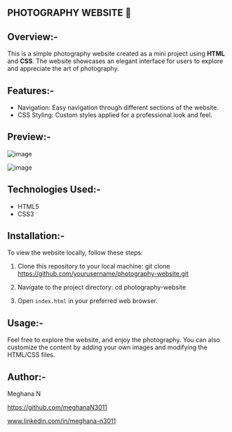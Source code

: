 ## PHOTOGRAPHY WEBSITE 📸

## Overview:-

This is a simple photography website created as a mini project using **HTML** and **CSS**. The website showcases an elegant interface for users to explore and appreciate the art of photography.

## Features:-
- Navigation: Easy navigation through different sections of the website.
- CSS Styling: Custom styles applied for a professional look and feel.

## Preview:-

![image](https://github.com/user-attachments/assets/7a1eb9b4-e6a1-401f-b615-680608d977d3)


![image](https://github.com/user-attachments/assets/712d4326-f5e2-4ddc-b8ab-6cda3fad2fb8)

## Technologies Used:-
- HTML5
- CSS3

## Installation:-

To view the website locally, follow these steps:

1. Clone this repository to your local machine:
   git clone https://github.com/yourusername/photography-website.git
  
2. Navigate to the project directory:
   cd photography-website
  
3. Open `index.html` in your preferred web browser.

## Usage:-

Feel free to explore the website, and enjoy the photography. You can also customize the content by adding your own images and modifying the HTML/CSS files.

## Author:-

Meghana N 

https://github.com/meghanaN3011

www.linkedin.com/in/meghana-n3011


 



